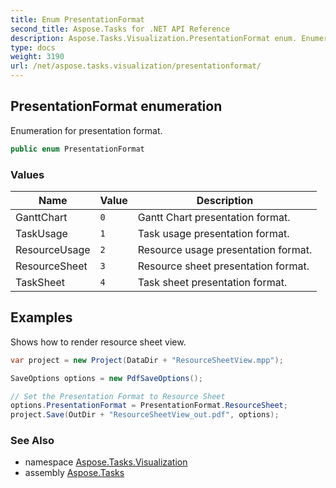 ```yaml
---
title: Enum PresentationFormat
second_title: Aspose.Tasks for .NET API Reference
description: Aspose.Tasks.Visualization.PresentationFormat enum. Enumeration for presentation format
type: docs
weight: 3190
url: /net/aspose.tasks.visualization/presentationformat/
---
```

## PresentationFormat enumeration

Enumeration for presentation format.

```csharp
public enum PresentationFormat
```

### Values

| Name | Value | Description |
| --- | --- | --- |
| GanttChart | `0` | Gantt Chart presentation format. |
| TaskUsage | `1` | Task usage presentation format. |
| ResourceUsage | `2` | Resource usage presentation format. |
| ResourceSheet | `3` | Resource sheet presentation format. |
| TaskSheet | `4` | Task sheet presentation format. |

## Examples

Shows how to render resource sheet view.

```csharp
var project = new Project(DataDir + "ResourceSheetView.mpp");

SaveOptions options = new PdfSaveOptions();

// Set the Presentation Format to Resource Sheet
options.PresentationFormat = PresentationFormat.ResourceSheet;
project.Save(OutDir + "ResourceSheetView_out.pdf", options);
```

### See Also

* namespace [Aspose.Tasks.Visualization](../../aspose.tasks.visualization/)
* assembly [Aspose.Tasks](../../)



